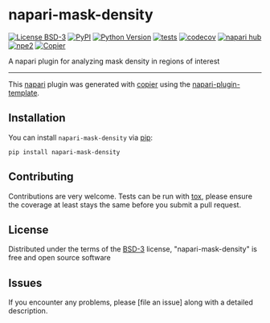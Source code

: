 # napari-mask-density

[![License BSD-3](https://img.shields.io/pypi/l/napari-mask-density.svg?color=green)](https://github.com/kuang-da/napari-mask-density/raw/main/LICENSE)
[![PyPI](https://img.shields.io/pypi/v/napari-mask-density.svg?color=green)](https://pypi.org/project/napari-mask-density)
[![Python Version](https://img.shields.io/pypi/pyversions/napari-mask-density.svg?color=green)](https://python.org)
[![tests](https://github.com/kuang-da/napari-mask-density/workflows/tests/badge.svg)](https://github.com/kuang-da/napari-mask-density/actions)
[![codecov](https://codecov.io/gh/kuang-da/napari-mask-density/branch/main/graph/badge.svg)](https://codecov.io/gh/kuang-da/napari-mask-density)
[![napari hub](https://img.shields.io/endpoint?url=https://api.napari-hub.org/shields/napari-mask-density)](https://napari-hub.org/plugins/napari-mask-density)
[![npe2](https://img.shields.io/badge/plugin-npe2-blue?link=https://napari.org/stable/plugins/index.html)](https://napari.org/stable/plugins/index.html)
[![Copier](https://img.shields.io/endpoint?url=https://raw.githubusercontent.com/copier-org/copier/master/img/badge/badge-grayscale-inverted-border-purple.json)](https://github.com/copier-org/copier)

A napari plugin for analyzing mask density in regions of interest

----------------------------------

This [napari] plugin was generated with [copier] using the [napari-plugin-template].

<!--
Don't miss the full getting started guide to set up your new package:
https://github.com/napari/napari-plugin-template#getting-started

and review the napari docs for plugin developers:
https://napari.org/stable/plugins/index.html
-->

## Installation

You can install `napari-mask-density` via [pip]:

    pip install napari-mask-density




## Contributing

Contributions are very welcome. Tests can be run with [tox], please ensure
the coverage at least stays the same before you submit a pull request.

## License

Distributed under the terms of the [BSD-3] license,
"napari-mask-density" is free and open source software

## Issues

If you encounter any problems, please [file an issue] along with a detailed description.

[napari]: https://github.com/napari/napari
[copier]: https://copier.readthedocs.io/en/stable/
[@napari]: https://github.com/napari
[MIT]: http://opensource.org/licenses/MIT
[BSD-3]: http://opensource.org/licenses/BSD-3-Clause
[GNU GPL v3.0]: http://www.gnu.org/licenses/gpl-3.0.txt
[GNU LGPL v3.0]: http://www.gnu.org/licenses/lgpl-3.0.txt
[Apache Software License 2.0]: http://www.apache.org/licenses/LICENSE-2.0
[Mozilla Public License 2.0]: https://www.mozilla.org/media/MPL/2.0/index.txt
[napari-plugin-template]: https://github.com/napari/napari-plugin-template

[napari]: https://github.com/napari/napari
[tox]: https://tox.readthedocs.io/en/latest/
[pip]: https://pypi.org/project/pip/
[PyPI]: https://pypi.org/
